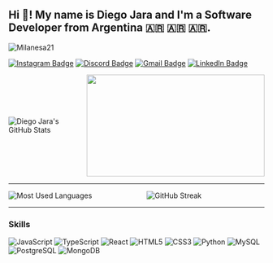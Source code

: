 ## Hi 👋! My name is Diego Jara and I'm a Software Developer from Argentina 🇦🇷 🇦🇷 🇦🇷.

<p align="left"> <img src="https://komarev.com/ghpvc/?username=Milanesa21&label=Profile%20views&color=0e75b6&style=flat" alt="Milanesa21" /> </p>

[![Instagram Badge](https://img.shields.io/badge/Instagram-FF1493?style=for-the-badge&logo=instagram&logoColor=white)](https://www.instagram.com/el_milanesa?utm_source=ig_web_button_share_sheet&igsh=ZDNlZDc0MzIxNw==)
[![Discord Badge](https://img.shields.io/badge/Discord-blue?style=for-the-badge&logo=discord&logoColor=white)](https://discord.com/users/milanesa3528)
[![Gmail Badge](https://img.shields.io/badge/Gmail-red?style=for-the-badge&logo=gmail&logoColor=white)](mailto:diegojara88574@gmail.com)
[![LinkedIn Badge](https://img.shields.io/badge/LinkedIn-blue?style=for-the-badge&logo=linkedin&logoColor=white)](https://www.linkedin.com/in/diego-jara-gallardo-b53276174/)

<div style="display: flex; align-items: center;">
  <img src="https://github-readme-stats.vercel.app/api?username=Milanesa21&show_icons=true&theme=radical" alt="Diego Jara's GitHub Stats" style="flex: 1;" />
  <img src="https://media.giphy.com/media/BomiIONg7E2y2oWDaE/giphy.gif?cid=790b7611s3lxa6ujz4d0y5dtbkz41yd84a7q6b1mj9ymlno5&ep=v1_gifs_search&rid=giphy.gif&ct=g" width="350" height="200" style="flex: 1; margin-left: 40px;" />
</div>

---

<div style="display: flex; align-items: center;">
  <img src="https://github-readme-stats.vercel.app/api/top-langs/?username=Milanesa21&layout=compact&theme=radical" alt="Most Used Languages" style="flex: 1;" />
  <img src="https://streak-stats.demolab.com?user=Milanesa21&theme=radical&hide_border=true" alt="GitHub Streak" style="flex: 1; margin-left: 40px;" />
</div>

---

### Skills
![JavaScript](https://img.shields.io/badge/-JavaScript-black?style=flat-square&logo=javascript)
![TypeScript](https://img.shields.io/badge/-TypeScript-black?style=flat-square&logo=typescript)
![React](https://img.shields.io/badge/-React-black?style=flat-square&logo=react)
![HTML5](https://img.shields.io/badge/-HTML5-black?style=flat-square&logo=html5)
![CSS3](https://img.shields.io/badge/-CSS3-black?style=flat-square&logo=css3)
![Python](https://img.shields.io/badge/-Python-black?style=flat-square&logo=python)
![MySQL](https://img.shields.io/badge/-MySQL-black?style=flat-square&logo=mysql)
![PostgreSQL](https://img.shields.io/badge/-PostgreSQL-black?style=flat-square&logo=postgresql)
![MongoDB](https://img.shields.io/badge/-MongoDB-black?style=flat-square&logo=mongodb)
